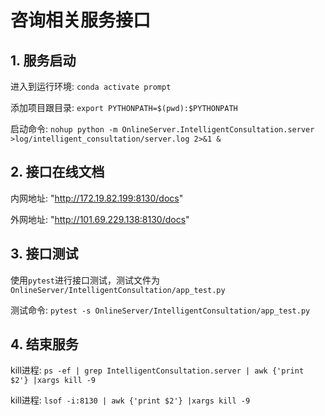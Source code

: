 # 咨询相关服务接口

## 1. 服务启动
进入到运行环境: `conda activate prompt`

添加项目跟目录: `export PYTHONPATH=$(pwd):$PYTHONPATH`

启动命令:
`nohup python -m OnlineServer.IntelligentConsultation.server >log/intelligent_consultation/server.log 2>&1 &`

## 2. 接口在线文档
内网地址: "http://172.19.82.199:8130/docs"

外网地址: "http://101.69.229.138:8130/docs"

## 3. 接口测试
使用`pytest`进行接口测试，测试文件为`OnlineServer/IntelligentConsultation/app_test.py`

测试命令:
`pytest -s OnlineServer/IntelligentConsultation/app_test.py`

## 4. 结束服务
kill进程: `ps -ef | grep IntelligentConsultation.server | awk {'print $2'} |xargs kill -9`

kill进程: `lsof -i:8130 | awk {'print $2'} |xargs kill -9`


